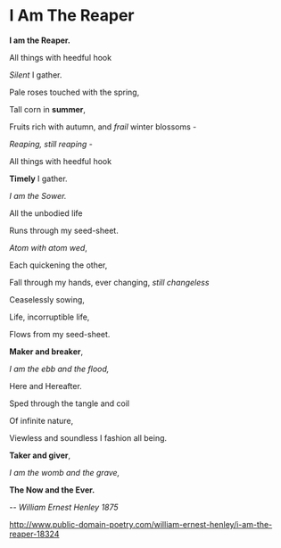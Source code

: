 # I Am The Reaper

**I am the Reaper.**

All things with heedful hook

*Silent* I gather.

Pale roses touched with the spring,

Tall corn in **summer**,

Fruits rich with autumn, and *frail* winter blossoms -

*Reaping, still reaping* -

All things with heedful hook

**Timely** I gather.

*I am the Sower.*

All the unbodied life

Runs through my seed-sheet.

*Atom with atom wed*,

Each quickening the other,

Fall through my hands, ever changing, *still changeless*

Ceaselessly sowing,

Life, incorruptible life,

Flows from my seed-sheet.

**Maker and breaker**,

*I am the ebb and the flood,*

Here and Hereafter.

Sped through the tangle and coil

Of infinite nature,

Viewless and soundless I fashion all being.

**Taker and giver**,

*I am the womb and the grave,*

**The Now and the Ever.**

-- *William Ernest Henley 1875*

   http://www.public-domain-poetry.com/william-ernest-henley/i-am-the-reaper-18324 
